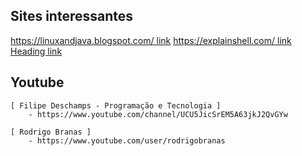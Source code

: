 ## Sites interessantes

[https://linuxandjava.blogspot.com/ link](https://linuxandjava.blogspot.com/)
[https://explainshell.com/ link](https://explainshell.com/)
[Heading link](https://github.com/pandao/editor.md "Heading link")

## Youtube
    
    [ Filipe Deschamps - Programação e Tecnologia ]
        - https://www.youtube.com/channel/UCU5JicSrEM5A63jkJ2QvGYw

    [ Rodrigo Branas ]
        - https://www.youtube.com/user/rodrigobranas

